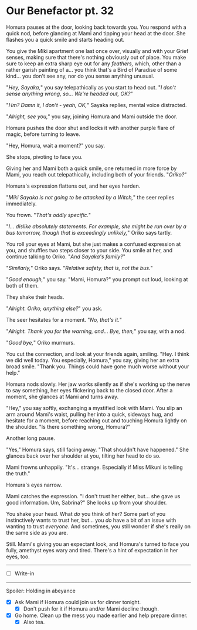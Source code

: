 # Our Benefactor pt. 32

Homura pauses at the door, looking back towards you. You respond with a quick nod, before glancing at Mami and tipping your head at the door. She flashes you a quick smile and starts heading out.

You give the Miki apartment one last once over, visually and with your Grief senses, making sure that there's nothing obviously out of place. You make sure to keep an extra sharp eye out for any *feathers,* which, other than a rather garish painting of a... you think that's a Bird of Paradise of some kind... you don't see any, nor do you sense anything unusual.

"*Hey, Sayaka,*" you say telepathically as you start to head out. "*I don't sense anything wrong, so... We're headed out, OK?*"

"*Hm? Damn it, I don't - yeah, OK,*" Sayaka replies, mental voice distracted.

"*Alright, see you,*" you say, joining Homura and Mami outside the door.

Homura pushes the door shut and locks it with another purple flare of magic, before turning to leave.

"Hey, Homura, wait a moment?" you say.

She stops, pivoting to face you.

Giving her and Mami both a quick smile, one returned in more force by Mami, you reach out telepathically, including both of your friends. "*Oriko?*"

Homura's expression flattens out, and her eyes harden.

"*Miki Sayaka is not going to be attacked by a Witch,*" the seer replies immediately.

You frown. "*That's oddly specific.*"

"*I... dislike absolutely statements. For example, she might be run over by a bus tomorrow, though that is exceedingly unlikely,*" Oriko says tartly.

You roll your eyes at Mami, but she just makes a confused expression at you, and shuffles two steps closer to your side. You smile at her, and continue talking to Oriko. "*And Sayaka's family?*"

"*Similarly,*" Oriko says. "*Relative safety, that is, not the bus.*"

"*Good enough,*" you say. "Mami, Homura?" you prompt out loud, looking at both of them.

They shake their heads.

"*Alright. Oriko, anything else?*" you ask.

The seer hesitates for a moment. "*No, that's it.*"

"*Alright. Thank you for the warning, and... Bye, then,*" you say, with a nod.

"*Good bye,*" Oriko murmurs.

You cut the connection, and look at your friends again, smiling. "Hey. I think we did well today. You especially, Homura," you say, giving her an extra broad smile. "Thank you. Things could have gone much worse without your help."

Homura nods slowly. Her jaw works silently as if she's working up the nerve to say something, her eyes flickering back to the closed door. After a moment, she glances at Mami and turns away.

"Hey," you say softly, exchanging a mystified look with Mami. You slip an arm around Mami's waist, pulling her into a quick, sideways hug, and hesitate for a moment, before reaching out and touching Homura lightly on the shoulder. "Is there something wrong, Homura?"

Another long pause.

"Yes," Homura says, still facing away. "That shouldn't have happened." She glances back over her shoulder at you, tilting her head to do so.

Mami frowns unhappily. "It's... strange. Especially if Miss Mikuni is telling the truth."

Homura's eyes narrow.

Mami catches the expression. "I don't trust her either, but... she gave us good information. Um, Sabrina?" She looks up from your shoulder.

You shake your head. What *do* you think of her? Some part of you instinctively wants to trust her, but... you *do* have a bit of an issue with wanting to trust *everyone*. And sometimes, you still wonder if she's really on the same side as you are.

Still. Mami's giving you an expectant look, and Homura's turned to face you fully, amethyst eyes wary and tired. There's a hint of expectation in her eyes, too.

---

- [ ] Write-in

---

Spoiler: Holding in abeyance

- [x] Ask Mami if Homura could join us for dinner tonight.
  - [x] Don't push for it if Homura and/or Mami decline though.
- [x] Go home. Clean up the mess you made earlier and help prepare dinner.
  - [x] Also tea.
